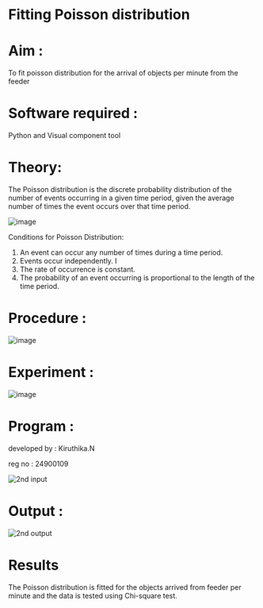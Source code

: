 # Fitting Poisson  distribution
# Aim : 

To fit poisson distribution for the arrival of objects per minute from the feeder

# Software required :  

Python and Visual component tool

# Theory:

The Poisson distribution is the discrete probability distribution of the number of events occurring in a given time period, given the average number of times the event occurs over that time period.

![image](https://user-images.githubusercontent.com/104613195/166248326-fd042076-8b0b-40c4-8b11-1d8e8fcb74db.png)

 Conditions for Poisson Distribution:

1. An event can occur any number of times during a time period.
2. Events occur independently. I
3. The rate of occurrence is constant.
4. The probability of an event occurring is proportional to the length of the time period. 
 
# Procedure :

![image](https://user-images.githubusercontent.com/104613195/166251988-d0c53205-6080-4f7b-ae4c-398178586637.png)

# Experiment :

![image](https://user-images.githubusercontent.com/103921593/230282876-f4a5afbf-cac1-4648-a1b0-c78840638a8e.png)

# Program :
developed by : Kiruthika.N

reg no : 24900109

![2nd input](https://github.com/user-attachments/assets/d4c980d2-63d8-4377-be3b-ce39147656d3)
 

# Output : 

![2nd output](https://github.com/user-attachments/assets/0f8f0753-82ca-47b0-a652-4c9e800b4b83)

# Results

The Poisson distribution is fitted for the objects arrived from feeder per minute and the data is tested using Chi-square test. 
 

